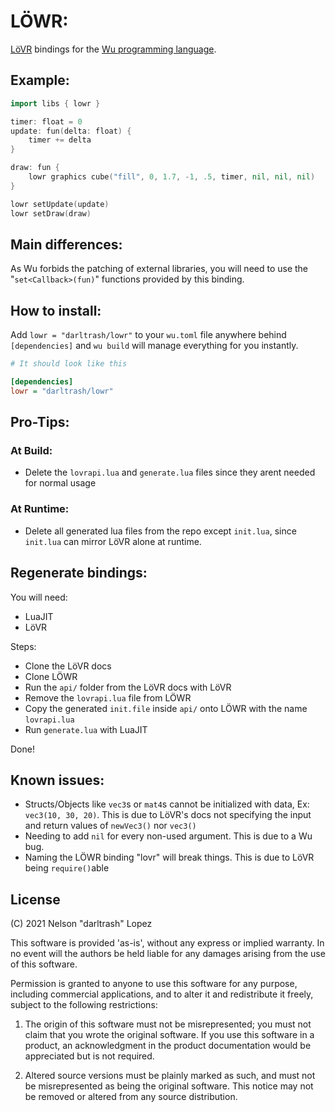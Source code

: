 
# LÖWR:
[LöVR](http://lovr.org) bindings for the [Wu programming language](https://github.com/wu-lang/wu).

## Example:
```go
import libs { lowr }

timer: float = 0
update: fun(delta: float) {
	timer += delta
}

draw: fun {
	lowr graphics cube("fill", 0, 1.7, -1, .5, timer, nil, nil, nil)
}

lowr setUpdate(update)
lowr setDraw(draw)
```

## Main differences:
As Wu forbids the patching of external libraries, you will need to use the "`set<Callback>(fun)`" functions provided by this binding.

## How to install:
Add `lowr = "darltrash/lowr"` to your `wu.toml` file anywhere behind `[dependencies]` and `wu build` will manage everything for you instantly.
```ini
# It should look like this

[dependencies]
lowr = "darltrash/lowr"
```

## Pro-Tips:
### At Build:
- Delete the `lovrapi.lua` and `generate.lua` files since they arent needed for normal usage
### At Runtime:
- Delete all generated lua files from the repo except `init.lua`, since `init.lua` can mirror LöVR alone at runtime.

## Regenerate bindings:
You will need:
- LuaJIT
- LöVR

Steps:
- Clone the LöVR docs
- Clone LÖWR
- Run the `api/` folder from the LöVR docs with LöVR
- Remove the `lovrapi.lua` file from LÖWR
- Copy the generated `init.file` inside `api/` onto LÖWR with the name `lovrapi.lua`
- Run `generate.lua` with LuaJIT

Done!

## Known issues:
- Structs/Objects like `vec3`s or `mat4`s cannot be initialized with data, Ex: `vec3(10, 30, 20)`.
	This is due to LöVR's docs not specifying the input and return values of `newVec3()` nor `vec3()`
- Needing to add `nil` for every non-used argument.
	This is due to a Wu bug. 
- Naming the LÖWR binding "lovr" will break things. 
	This is due to LöVR being `require()`able

## License
(C) 2021 Nelson "darltrash" Lopez

This software is provided 'as-is', without any express or implied
warranty. In no event will the authors be held liable for any damages
arising from the use of this software.

Permission is granted to anyone to use this software for any purpose,
including commercial applications, and to alter it and redistribute it
freely, subject to the following restrictions:

1. The origin of this software must not be misrepresented; you must not
claim that you wrote the original software. If you use this software
in a product, an acknowledgment in the product documentation would be
appreciated but is not required.

2. Altered source versions must be plainly marked as such, and must not be
misrepresented as being the original software.
 This notice may not be removed or altered from any source distribution.
